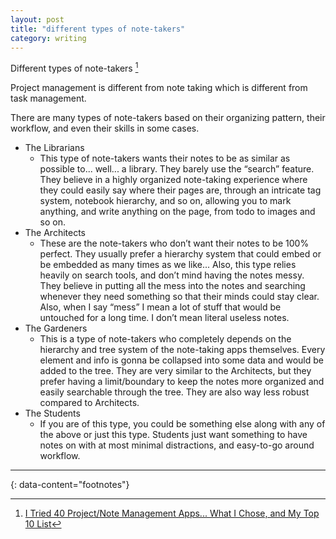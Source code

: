 ```yaml
---
layout: post
title: "different types of note-takers"
category: writing
---
```


Different types of note-takers [^1]

Project management is different from note taking which is different from task management.

There are many types of note-takers based on their organizing pattern, their workflow, and even their skills in some cases.

- The Librarians
  - This type of note-takers wants their notes to be as similar as possible to... well... a library. They barely use the “search” feature. They believe in a highly organized note-taking experience where they could easily say where their pages are, through an intricate tag system, notebook hierarchy, and so on, allowing you to mark anything, and write anything on the page, from todo to images and so on.
- The Architects
  - These are the note-takers who don’t want their notes to be 100% perfect. They usually prefer a hierarchy system that could embed or be embedded as many times as we like... Also, this type relies heavily on search tools, and don’t mind having the notes messy. They believe in putting all the mess into the notes and searching whenever they need something so that their minds could stay clear. Also, when I say “mess” I mean a lot of stuff that would be untouched for a long time. I don’t mean literal useless notes.
- The Gardeners
  - This is a type of note-takers who completely depends on the hierarchy and tree system of the note-taking apps themselves. Every element and info is gonna be collapsed into some data and would be added to the tree. They are very similar to the Architects, but they prefer having a limit/boundary to keep the notes more organized and easily searchable through the tree. They are also way less robust compared to Architects.
- The Students
  - If you are of this type, you could be something else along with any of the above or just this type. Students just want something to have notes on with at most minimal distractions, and easy-to-go around workflow.

---
{: data-content="footnotes"}

[^1]: [I Tried 40 Project/Note Management Apps... What I Chose, and My Top 10 List](https://bootcamp.uxdesign.cc/i-tried-40-project-note-taking-apps-what-i-chose-and-my-top-10-list-1d39d41852e4)
